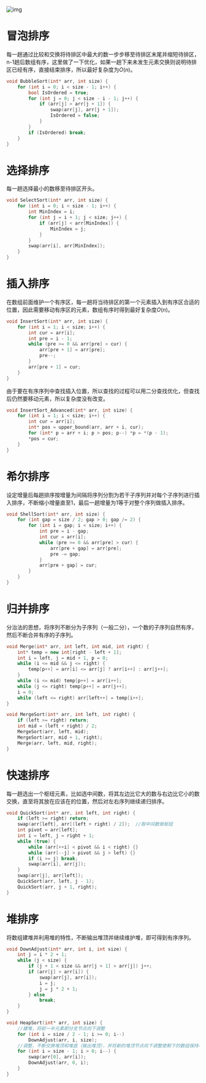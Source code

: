 ![img](https://images2018.cnblogs.com/blog/849589/201804/849589-20180402133438219-1946132192.png)

# 冒泡排序

每一趟通过比较和交换将待排区中最大的数一步步移至待排区末尾并缩短待排区，n-1趟后数组有序，这里做了一下优化，如果一趟下来未发生元素交换则说明待排区已经有序，直接结束排序，所以最好复杂度为$O(n)$。

```c++
void BubbleSort(int* arr, int size) {
    for (int i = 0; i < size - 1; i++) {
        bool IsOrdered = true;
        for (int j = 0; j < size - i - 1; j++) {
            if (arr[j] > arr[j + 1]) {
                swap(arr[j], arr[j + 1]);
                IsOrdered = false;
            }
        }
        if (IsOrdered) break;
    }
}
```

# 选择排序

每一趟选择最小的数移至待排区开头。

```c++
void SelectSort(int* arr, int size) {
    for (int i = 0; i < size - 1; i++) {
        int MinIndex = i;
        for (int j = i + 1; j < size; j++) {
            if (arr[j] < arr[MinIndex]) {
                MinIndex = j;
            }
        }
        swap(arr[i], arr[MinIndex]);
    }
}
```

# 插入排序

在数组前面维护一个有序区，每一趟将当待排区的第一个元素插入到有序区合适的位置，因此需要移动有序区的元素，数组有序时得到最好复杂度$O(n)$。

```c++
void InsertSort(int* arr, int size) {
    for (int i = 1; i < size; i++) {
        int cur = arr[i];
        int pre = i - 1;
        while (pre >= 0 && arr[pre] > cur) {  
            arr[pre + 1] = arr[pre];
            pre--;
        }
        arr[pre + 1] = cur;
    }
}
```

由于要在有序序列中查找插入位置，所以查找的过程可以用二分查找优化，但查找后仍然要移动元素，所以复杂度没有改变。

```c++
void InsertSort_Advanced(int* arr, int size) {
    for (int i = 1; i < size; i++) {
        int cur = arr[i];
        int* pos = upper_bound(arr, arr + i, cur);
        for (int* p = arr + i; p > pos; p--) *p = *(p - 1);
        *pos = cur;
    }
}
```

# 希尔排序

设定增量后每趟排序按增量为间隔将序列分割为若干子序列并对每个子序列进行插入排序，不断缩小增量直至1，最后一趟增量为1等于对整个序列做插入排序。

```c++
void ShellSort(int* arr, int size) {
    for (int gap = size / 2; gap > 0; gap /= 2) {
        for (int i = gap; i < size; i++) {
            int pre = i - gap;
            int cur = arr[i];
            while (pre >= 0 && arr[pre] > cur) {
                arr[pre + gap] = arr[pre];
                pre -= gap;
            }
            arr[pre + gap] = cur;
        }
    }
}
```

# 归并排序

分治法的思想，将序列不断分为子序列（一般二分），一个数的子序列自然有序，然后不断合并有序的子序列。

```c++
void Merge(int* arr, int left, int mid, int right) {
    int* temp = new int[right - left + 1];
    int i = left, j = mid + 1, p = 0;
    while (i <= mid && j <= right) {
        temp[p++] = arr[i] <= arr[j] ? arr[i++] : arr[j++];
    }
    while (i <= mid) temp[p++] = arr[i++];
    while (j <= right) temp[p++] = arr[j++];
    i = 0;
    while (left <= right) arr[left++] = temp[i++];
}

void MergeSort(int* arr, int left, int right) {
    if (left >= right) return;
    int mid = (left + right) / 2;
    MergeSort(arr, left, mid);
    MergeSort(arr, mid + 1, right);
    Merge(arr, left, mid, right);
}
```

# 快速排序

每一趟选出一个枢纽元素，比如选中间数，将其左边比它大的数与右边比它小的数交换，直至将其放在应该在的位置，然后对左右序列继续递归排序。

```c++
void QuickSort(int* arr, int left, int right) {
    if (left >= right) return;
    swap(arr[left], arr[(left + right) / 2]);  //取中间数做枢纽
    int pivot = arr[left];
    int i = left, j = right + 1;
    while (true) {
        while (arr[++i] < pivot && i < right) {}
        while (arr[--j] > pivot && j > left) {}
        if (i >= j) break;
        swap(arr[i], arr[j]);
    }
    swap(arr[j], arr[left]);
    QuickSort(arr, left, j - 1);
    QuickSort(arr, j + 1, right);
}
```

# 堆排序

将数组建堆并利用堆的特性，不断输出堆顶并继续维护堆，即可得到有序序列。

```c++
void DownAdjust(int* arr, int i, int size) {
    int j = i * 2 + 1;
    while (j < size) {
        if (j + 1 < size && arr[j + 1] > arr[j]) j++;
        if (arr[j] > arr[i]) {
            swap(arr[j], arr[i]);
            i = j;
            j = j * 2 + 1;
        } else
            break;
    }
}

void HeapSort(int* arr, int size) {
    //建堆，将前一半元素即分支节点向下调整
    for (int i = size / 2 - 1; i >= 0; i--) 
        DownAdjust(arr, i, size); 
    //调整，不断交换堆顶和堆底（输出堆顶），并将新的堆顶节点向下调整使剩下的数组保持堆的特性
    for (int i = size - 1; i > 0; i--) {
        swap(arr[0], arr[i]);
        DownAdjust(arr, 0, i);
    }
}
```

